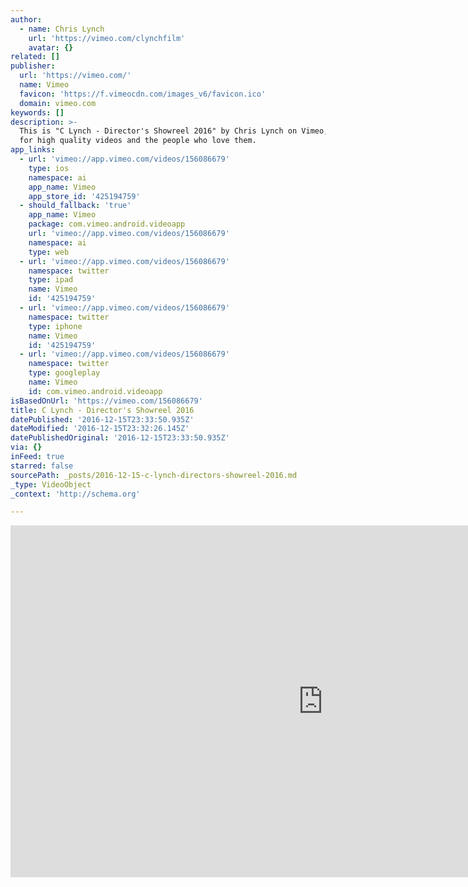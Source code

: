 ```yaml
---
author:
  - name: Chris Lynch
    url: 'https://vimeo.com/clynchfilm'
    avatar: {}
related: []
publisher:
  url: 'https://vimeo.com/'
  name: Vimeo
  favicon: 'https://f.vimeocdn.com/images_v6/favicon.ico'
  domain: vimeo.com
keywords: []
description: >-
  This is "C Lynch - Director's Showreel 2016" by Chris Lynch on Vimeo, the home
  for high quality videos and the people who love them.
app_links:
  - url: 'vimeo://app.vimeo.com/videos/156086679'
    type: ios
    namespace: ai
    app_name: Vimeo
    app_store_id: '425194759'
  - should_fallback: 'true'
    app_name: Vimeo
    package: com.vimeo.android.videoapp
    url: 'vimeo://app.vimeo.com/videos/156086679'
    namespace: ai
    type: web
  - url: 'vimeo://app.vimeo.com/videos/156086679'
    namespace: twitter
    type: ipad
    name: Vimeo
    id: '425194759'
  - url: 'vimeo://app.vimeo.com/videos/156086679'
    namespace: twitter
    type: iphone
    name: Vimeo
    id: '425194759'
  - url: 'vimeo://app.vimeo.com/videos/156086679'
    namespace: twitter
    type: googleplay
    name: Vimeo
    id: com.vimeo.android.videoapp
isBasedOnUrl: 'https://vimeo.com/156086679'
title: C Lynch - Director's Showreel 2016
datePublished: '2016-12-15T23:33:50.935Z'
dateModified: '2016-12-15T23:32:26.145Z'
datePublishedOriginal: '2016-12-15T23:33:50.935Z'
via: {}
inFeed: true
starred: false
sourcePath: _posts/2016-12-15-c-lynch-directors-showreel-2016.md
_type: VideoObject
_context: 'http://schema.org'

---
```

<iframe src="https://cdn.embedly.com/widgets/media.html?src=https%3A%2F%2Fplayer.vimeo.com%2Fvideo%2F156086679&amp;url=https%3A%2F%2Fvimeo.com%2F156086679&amp;image=https%3A%2F%2Fi.vimeocdn.com%2Fvideo%2F557013872_1280.jpg&amp;key=b7d04c9b404c499eba89ee7072e1c4f7&amp;type=text%2Fhtml&amp;schema=vimeo" width="1000" height="563" scrolling="no" frameborder="0" allowfullscreen="" style=""></iframe>
